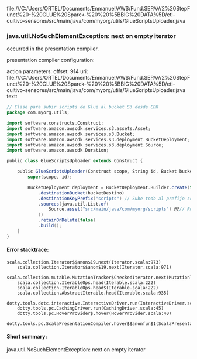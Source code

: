 file:///C:/Users/ORTEL/Documents/Enmanuel/AWS/Fund.SEPAV/2%20StepFunct%20-%20GLUE%20Sparck-%20%20%5BBIG%20DATA%5D/etl-cultivo-sensores/src/main/java/com/myorg/utils/GlueScriptsUploader.java
### java.util.NoSuchElementException: next on empty iterator

occurred in the presentation compiler.

presentation compiler configuration:


action parameters:
offset: 914
uri: file:///C:/Users/ORTEL/Documents/Enmanuel/AWS/Fund.SEPAV/2%20StepFunct%20-%20GLUE%20Sparck-%20%20%5BBIG%20DATA%5D/etl-cultivo-sensores/src/main/java/com/myorg/utils/GlueScriptsUploader.java
text:
```scala
// Clase para subir scripts de Glue al bucket S3 desde CDK
package com.myorg.utils;

import software.constructs.Construct;
import software.amazon.awscdk.services.s3.assets.Asset;
import software.amazon.awscdk.services.s3.Bucket;
import software.amazon.awscdk.services.s3.deployment.BucketDeployment;
import software.amazon.awscdk.services.s3.deployment.Source;
import software.amazon.awscdk.Duration;

public class GlueScriptsUploader extends Construct {

    public GlueScriptsUploader(Construct scope, String id, Bucket bucketDestino) {
        super(scope, id);

        BucketDeployment deployment = BucketDeployment.Builder.create(this, "GlueScriptsDeployment")
            .destinationBucket(bucketDestino)
            .destinationKeyPrefix("scripts") // Sube todo al prefijo scripts/
            .sources(java.util.List.of(
                Source.asset("src/main/java/com/myorg/scripts") @@// Ruta local relativa a la raíz del proyecto CDK
            ))
            .retainOnDelete(false)
            .build();
    }
}

```



#### Error stacktrace:

```
scala.collection.Iterator$$anon$19.next(Iterator.scala:973)
	scala.collection.Iterator$$anon$19.next(Iterator.scala:971)
	scala.collection.mutable.MutationTracker$CheckedIterator.next(MutationTracker.scala:76)
	scala.collection.IterableOps.head(Iterable.scala:222)
	scala.collection.IterableOps.head$(Iterable.scala:222)
	scala.collection.AbstractIterable.head(Iterable.scala:935)
	dotty.tools.dotc.interactive.InteractiveDriver.run(InteractiveDriver.scala:164)
	dotty.tools.pc.CachingDriver.run(CachingDriver.scala:45)
	dotty.tools.pc.HoverProvider$.hover(HoverProvider.scala:40)
	dotty.tools.pc.ScalaPresentationCompiler.hover$$anonfun$1(ScalaPresentationCompiler.scala:389)
```
#### Short summary: 

java.util.NoSuchElementException: next on empty iterator